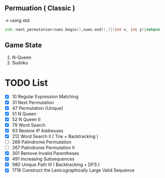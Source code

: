 ## Permuation ( Classic )

-> using std:
```cpp
std::next_permutation(nums.begin(),nums.end(),[](int x, int y){return  x<=y ; });
```

## Game State
1. N-Queen   
2. Sudoku   


# TODO List
- [x] 10   Regular Expression Matching
- [x] 31   Next Permutation
- [x] 47   Permutation (Unique)
- [x] 51   N Queen
- [x] 52   N Queen II
- [x] 79   Word Search
- [x] 93   Restore IP Addresses 
- [x] 212  Word Search II ( Trie + Backtracking )
- [ ] 266  Palindrome Permutation 
- [ ] 267  Palindrome Permutation II
- [x] 301  Remove Invalid Parentheses
- [x] 491  Increasing Subsequences
- [x] 980  Unique Path III ( Backtracking + DFS )
- [x] 1718 Construct the Lexicographically Large Valid Sequence